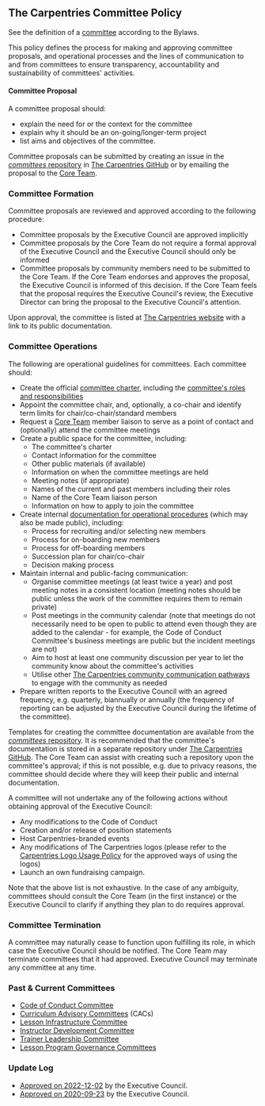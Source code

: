 ## The Carpentries Committee Policy

See the definition of a [committee](https://docs.carpentries.org/topic_folders/governance/bylaws.html#committees)
according to the Bylaws.

This policy defines the process for making and approving committee proposals, and
operational processes and the lines of communication to and from committees
to ensure transparency, accountability and sustainability of committees' activities.

#### Committee Proposal
A committee proposal should:
- explain the need for or the context for the committee
- explain why it should be an on-going/longer-term project
- list aims and objectives of the committee.

Committee proposals can be submitted by creating an
issue in the [*committees* repository](https://github.com/carpentries/committees/issues) in [The Carpentries GitHub](https://github.com/carpentries/) or 
by emailing the proposal to the [Core Team](mailto:team@carpentries.org).

### Committee Formation
Committee proposals are reviewed and approved according to the following procedure:

- Committee proposals by the Executive Council are approved implicitly
- Committee proposals by the Core Team do not require a formal approval of the Executive Council and the Executive Council should only be informed
- Committee proposals by community members need to be submitted to the Core Team.
  If the Core Team endorses and approves the proposal, the Executive Council is informed of this decision. If the Core
  Team feels that the proposal requires the Executive Council's review,
  the Executive Director can bring the proposal to the Executive Council's attention.

Upon approval, the committee is listed at [The Carpentries website](https://carpentries.org/committees/)
with a link to its public documentation.

### Committee Operations
The following are operational guidelines for committees. Each committee should:

- Create the official [committee charter](https://github.com/carpentries/committees/blob/main/committee-charter-template.md), including the [committee's roles and responsibilities](https://github.com/carpentries/committees/blob/main/committee-charter-template.md#roles-and-responsibilities)
- Appoint the committee chair, and, optionally, a co-chair and identify term limits for chair/co-chair/standard members
- Request a [Core Team](https://carpentries.org/team/) member liaison to serve as a point of contact and (optionally) attend the committee meetings
- Create a public space for the committee, including:
  - The committee's charter
  - Contact information for the committee
  - Other public materials (if available)
  - Information on when the committee meetings are held
  - Meeting notes (if appropriate)
  - Names of the current and past members including their roles
  - Name of the Core Team liaison person
  - Information on how to apply to join the committee
- Create internal [documentation for operational procedures](https://github.com/carpentries/committees/blob/main/committee-charter-template.md#operational-procedures) (which may also be made public), including:
  - Process for recruiting and/or selecting new members
  - Process for on-boarding new members
  - Process for off-boarding members
  - Succession plan for chair/co-chair
  - Decision making process
- Maintain internal and public-facing communication:
  - Organise committee meetings (at least twice a year) and post meeting notes in a consistent location (meeting notes should be public unless the work of
    the committee requires them to remain private)
  - Post meetings in the community calendar (note that meetings do not necessarily need to be open to public to attend even though they are added to the calendar - for example, the Code of Conduct Committee's
    business meetings are public but the incident meetings are not)
  - Aim to host at least one community discussion per year to let the community know about the committee's activities
  - Utilise other [The Carpentries community communication pathways](https://docs.carpentries.org/topic_folders/communications/index.html) to engage with the community as needed
- Prepare written reports to the Executive Council with an agreed frequency, e.g. quarterly, biannually or annually (the frequency of reporting can be adjusted by the Executive Council during the lifetime of the committee).

Templates for creating the committee documentation are available from the [*committees* repository](https://github.com/carpentries/committees). 
It is recommended that the committee's documentation is stored in a separate repository 
under [The Carpentries GitHub](https://github.com/carpentries/). The Core Team can assist with creating such a 
repository upon the committee's approval; if this is not possible, e.g. due to
privacy reasons, the committee should decide where they will keep their public and internal documentation.

A committee will not undertake any of the following actions without obtaining approval of the Executive Council:

- Any modifications to the Code of Conduct
- Creation and/or release of position statements
- Host Carpentries-branded events
- Any modifications of The Carpentries logos (please refer to the [Carpentries Logo Usage Policy](https://docs.carpentries.org/topic_folders/communications/resources/logos.html) for the approved ways of using the logos)
- Launch an own fundraising campaign.

Note that the above list is not exhaustive. In the case of any ambiguity, committees should consult the Core Team (in the first instance) or the
Executive Council to clarify if anything they plan to do requires approval.

### Committee Termination
A committee may naturally cease to function upon fulfilling its role, in which case the Executive Council
should be notified. The Core Team may terminate committees that it had approved.
Executive Council may terminate any committee at any time.

### Past & Current Committees

- [Code of Conduct Committee](https://carpentries.org/coc-ctte/)
- [Curriculum Advisory Committees](https://carpentries.org/curriculum-advisors/) (CACs)
- [Lesson Infrastructure Committee](https://carpentries.org/lesson-infra/)
- [Instructor Development Committee](https://carpentries.org/inst-dev/)
- [Trainer Leadership Committee](https://github.com/carpentries/trainers/blob/main/governance.md)
- [Lesson Program Governance Committees](https://carpentries.org/blog/2022/11/lesson-program-governance/)

### Update Log
- [Approved on 2022-12-02](https://github.com/carpentries/executive-council-info/blob/main/minutes/2022/EC-minutes-2022-12-02-Q4.md) by the Executive Council. 
- [Approved on 2020-09-23](https://github.com/carpentries/executive-council-info/issues/44) by the Executive Council. 
